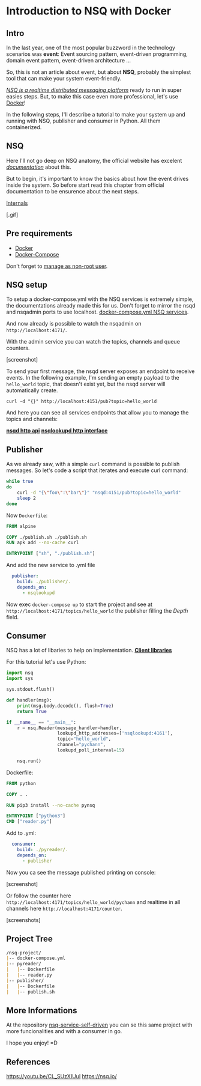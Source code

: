 # Introduction to NSQ with Docker

## Intro

In the last year, one of the most popular buzzword in the technology scenarios was **event**: Event sourcing pattern, event-driven programming, domain event pattern, event-driven architecture …

So, this is not an article about event, but about **NSQ**, probably the simplest tool that can make your system event-friendly.

[_NSQ is a realtime distributed messaging platform_](https://nsq.io/) ready to run in super easies steps. But, to make this case even more professional, let's use [Docker](https://www.docker.com/)!

In the following steps, I'll describe a tutorial to make your system up and running with NSQ, publisher and consumer in Python. All them containerized.

## NSQ

Here I'll not go deep on NSQ anatomy, the official website has excelent [_documentation_](https://nsq.io/) about this.

But to begin, it's important to know the basics about how the event drives inside the system.
So before start read this chapter from official documentation to be ensurence about the next steps.

[Internals](https://nsq.io/overview/internals.html#internals)

[.gif]

## Pre requirements

- [Docker](https://docs.docker.com/engine/install/)
- [Docker-Compose](https://docs.docker.com/compose/install/)

Don't forget to [manage as non-root user](https://docs.docker.com/engine/install/linux-postinstall/#manage-docker-as-a-non-root-user).

## NSQ setup

To setup a docker-compose.yml with the NSQ services is extremely simple, the documentations already made this for us.
Don't forget to mirror the nsqd and nsqadmin ports to use localhost.
[docker-compose.yml NSQ services](https://nsq.io/deployment/docker.html#using-docker-compose).

And now already is possible to watch the nsqadmin on `http://localhost:4171/`.

With the admin service you can watch the topics, channels and queue counters.

[screenshot]

To send your first message, the nsqd server exposes an endpoint to receive events. In the following example, I'm sending an empty payload to the `hello_world` topic, that doesn't exist yet, but the nsqd server will automatically create.

`curl -d "{}" http://localhost:4151/pub?topic=hello_world`

And here you can see all services endpoints that allow you to manage the topics and channels:

**[nsqd http api](https://nsq.io/components/nsqd.html#http-api)**
**[nsqlookupd http interface](https://nsq.io/components/nsqlookupd.html#http-interface)**

## Publisher

As we already saw, with a simple `curl` command is possible to publish messages.
So let's code a script that iterates and execute curl command:

```sh
while true
do
    curl -d "{\"foo\":\"bar\"}" "nsqd:4151/pub?topic=hello_world"
    sleep 2
done
```

Now `Dockerfile`:

```Dockerfile
FROM alpine

COPY ./publish.sh ./publish.sh
RUN apk add --no-cache curl

ENTRYPOINT ["sh", "./publish.sh"]
```

And add the new service to .yml file

```yml
  publisher:
    build: ./publisher/.
    depends_on:
      - nsqlookupd
```

Now exec `docker-compose up` to start the project and see at `http://localhost:4171/topics/hello_world` the publisher filling the _Depth_ field.

## Consumer

NSQ has a lot of libaries to help on implementation.
**[Client libraries](https://nsq.io/clients/client_libraries.html#client-libraries)**

For this tutorial let's use Python:

```py
import nsq
import sys

sys.stdout.flush()

def handler(msg):
    print(msg.body.decode(), flush=True)
    return True

if __name__ == "__main__":
    r = nsq.Reader(message_handler=handler,
                   lookupd_http_addresses=['nsqlookupd:4161'],
                   topic="hello_world",
                   channel="pychann",
                   lookupd_poll_interval=15)

    nsq.run()
```

Dockerfile:

```Dockerfile
FROM python

COPY . .

RUN pip3 install --no-cache pynsq

ENTRYPOINT ["python3"]
CMD ["reader.py"]
```

Add to .yml:

```yml
  consumer:
    build: ./pyreader/.
    depends_on:
      - publisher
```

Now you ca see the message published printing on console:

[screenshot]

Or follow the counter here `http://localhost:4171/topics/hello_world/pychann` and realtime in all channels here `http://localhost:4171/counter`.

[screenshots]

## Project Tree

```md
/nsq-project/
|-- docker-compose.yml
|-- pyreader/
|   |-- Dockerfile
|   |-- reader.py
|-- publisher/
|   |-- Dockerfile
|   |-- publish.sh
```

## More Informations

At the repository [nsq-service-self-driven](https://github.com/victorabarros/nsq-service-self-driven) you can se this same project with more funcionalities and with a consumer in go.

I hope you enjoy! =D

## References

https://youtu.be/CL_SUzXIUuI
https://nsq.io/
